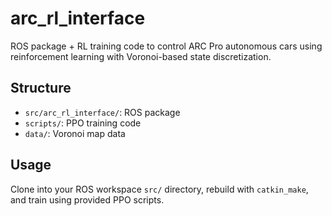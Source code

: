 # arc_rl_interface

ROS package + RL training code to control ARC Pro autonomous cars using reinforcement learning with Voronoi-based state discretization.

## Structure
- `src/arc_rl_interface/`: ROS package
- `scripts/`: PPO training code
- `data/`: Voronoi map data

## Usage
Clone into your ROS workspace `src/` directory, rebuild with `catkin_make`, and train using provided PPO scripts.

